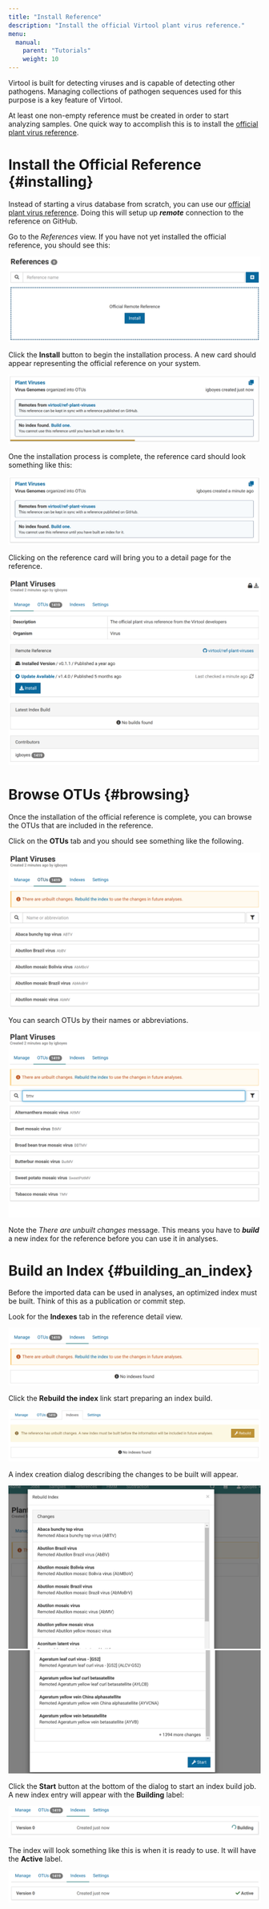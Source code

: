 ```yaml
---
title: "Install Reference"
description: "Install the official Virtool plant virus reference."
menu:
  manual:
    parent: "Tutorials"
    weight: 10
---
```


Virtool is built for detecting viruses and is capable of detecting other pathogens. Managing collections of pathogen sequences used for this purpose is a key feature of Virtool.

At least one non-empty reference must be created in order to start analyzing samples. One quick way to accomplish this is to install the [official plant virus reference](https://github.com/virtool/ref-plant-viruses).

# Install the Official Reference {#installing}

Instead of starting a virus database from scratch, you can use our [official plant virus reference](https://www.virtool.ca/downloads). Doing this will setup up **_remote_** connection to the reference on GitHub.

Go to the _References_ view. If you have not yet installed the official reference, you should see this:

!["Official Reference Placeholder"](install_placeholder.png)

Click the **Install** button to begin the installation process. A new card should appear representing the official reference on your system.

!["Official Reference Installing"](installing.png)

One the installation process is complete, the reference card should look something like this:

!["Reference Installation Complete"](install_complete.png)

Clicking on the reference card will bring you to a detail page for the reference.

!["Installed Official Reference Detail Page"](installed_detail.png)

# Browse OTUs {#browsing}

Once the installation of the official reference is complete, you can browse the OTUs that are included in the reference.

Click on the **OTUs** tab and you should see something like the following.

![The OTUs tab](otus.png)

You can search OTUs by their names or abbreviations.

![Search OTUs](search.png)

Note the _There are unbuilt changes_ message. This means you have to **_build_** a new index for the reference before you can use it in analyses.

# Build an Index {#building_an_index}

Before the imported data can be used in analyses, an optimized index must be built. Think of this as a publication or commit step.

Look for the **Indexes** tab in the reference detail view.

!["Indexes tab"](indexes_tab.png)

Click the **Rebuild the index** link start preparing an index build.

!["Empty Indexes List"](indexes.png)

A index creation dialog describing the changes to be built will appear.

!["Index Creation Dialog Top"](create_index_1.png)
!["Index Creation Dialog Bottom"](create_index_2.png)

Click the **Start** button at the bottom of the dialog to start an index build job. A new index entry will appear with the **Building** label:

!["An index building"](index_building.png)

The index will look something like this is when it is ready to use. It will have the **Active** label.

!["A ready index"](index_ready.png)
